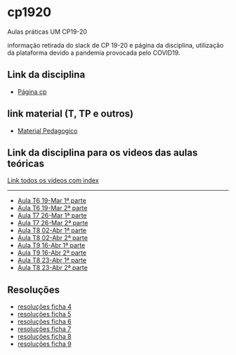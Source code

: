 # cp1920

Aulas práticas UM CP19-20

informação retirada do slack de CP 19-20 e página da disciplina, utilização da plataforma devido a pandemia provocada pelo COVID19.

## Link da disciplina
- [Página cp](http://wiki.di.uminho.pt/twiki/bin/view/Education/CP/WebHome)

## link material (T, TP e outros)
- [Material Pedagogico](http://wiki.di.uminho.pt/twiki/bin/view/Education/CP/MaterialPedagogico)

## Link da disciplina para os videos das aulas teóricas

[Link todos os videos com index](http://www4.di.uminho.pt/~jno/media/)
___

- [Aula T6 	19-Mar 	1ª parte ](http://www.di.uminho.pt/~jno/media/CP1920-T6a.mp4)
- [Aula T6 	19-Mar 	2ª parte](http://www.di.uminho.pt/~jno/media/CP1920-T6b.mp4)
- [Aula T7 	26-Mar 	1ª parte ](http://www.di.uminho.pt/~jno/media/CP1920-T7a.m4v)
- [Aula T7 	26-Mar 	2ª parte](http://www.di.uminho.pt/~jno/media/CP1920-T7b.m4v)
- [Aula T8 	02-Abr 	1ª parte ](http://www.di.uminho.pt/~jno/media/CP1920-T8a.m4v)
- [Aula T8 	02-Abr 	2ª parte](http://www.di.uminho.pt/~jno/media/CP1920-T8b.m4v)
- [Aula T9 	16-Abr 	1ª parte ](http://www4.di.uminho.pt/~jno/media/CP1920-T9a.m4v)
- [Aula T9 	16-Abr 	2ª parte](http://www4.di.uminho.pt/~jno/media/CP1920-T9b.m4v)
- [Aula T8 	23-Abr 	1ª parte ](http://www4.di.uminho.pt/~jno/media/CP1920-T10a.m4v)
- [Aula T8 	23-Abr 	2ª parte](http://www4.di.uminho.pt/~jno/media/CP1920-T10b.m4v)


## Resoluções 

- [resoluções ficha 4](https://github.com/giventofly/cp1920/tree/master/ficha4/index.md)
- [resoluções ficha 5](https://github.com/giventofly/cp1920/tree/master/ficha5/index.md)
- [resoluções ficha 6](https://github.com/giventofly/cp1920/tree/master/ficha6/index.md)
- [resoluções ficha 7](https://github.com/giventofly/cp1920/tree/master/ficha7/index.md)
- [resoluções ficha 8](https://github.com/giventofly/cp1920/tree/master/ficha8/index.md)
- [resoluções ficha 9](https://github.com/giventofly/cp1920/tree/master/ficha9/index.md)

